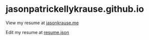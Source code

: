 # jasonpatrickellykrause.github.io

View my resume at [jasonkrause.me](https://jasonkrause.me/)

Edit my resume at [resume.json](./resume.json)